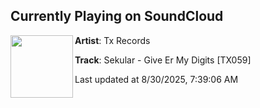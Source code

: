 ## Currently Playing on SoundCloud

[<img align="left" width="100" src="https://i1.sndcdn.com/artworks-32mCSJZ9jWS6C9d6-4W0ECA-t500x500.png">](https://soundcloud.com/txrecords/sekular-give-er-my-digits-tx059)

**Artist**: Tx Records 

**Track**: Sekular - Give Er My Digits [TX059]

Last updated at 8/30/2025, 7:39:06 AM
